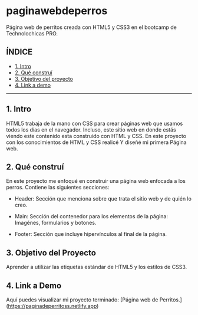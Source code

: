 # paginawebdeperros
Página web de perritos creada con HTML5 y CSS3 en el bootcamp de Technolochicas PRO. 

## **ÍNDICE**

* [1. Intro](#)
* [2. Qué construí](#)
* [3. Objetivo del proyecto](#)
* [4. Link a demo](#)

****

##  1. Intro
HTML5 trabaja de la mano con CSS para crear páginas web que usamos todos los días en el navegador. Incluso, este sitio web en donde estás viendo  este contenido esta construído con HTML y CSS. En este proyecto con los conocimientos de HTML y CSS realicé Y diseñé mi primera Página web.

## 2. Qué construí

En este proyecto me enfoqué en construir una página web enfocada a los perros. Contiene las siguientes secciones:

* Header: Sección que menciona sobre que trata el sitio web y de quién lo creo.

* Main: Sección del contenedor para los elementos de la página: Imagénes, formularios y botones.

* Footer: Sección que incluye hipervínculos al final de la página.

## 3. Objetivo del Proyecto
Aprender a utilizar las etiquetas estándar de HTML5 y los estilos de CSS3.

## 4. Link a Demo
Aquí puedes visualizar mi proyecto terminado: [Página web de Perritos.] (https://paginadeperritoss.netlify.app)
